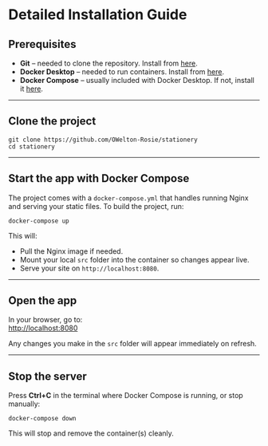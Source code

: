 # Detailed Installation Guide

## Prerequisites
- **Git** – needed to clone the repository. Install from [here](https://git-scm.com/downloads).  
- **Docker Desktop** – needed to run containers. Install from [here](https://www.docker.com/products/docker-desktop/).  
- **Docker Compose** – usually included with Docker Desktop. If not, install it [here](https://github.com/docker/compose/releases).  

---

## Clone the project
```
git clone https://github.com/OWelton-Rosie/stationery
cd stationery
```

---

## Start the app with Docker Compose
The project comes with a `docker-compose.yml` that handles running Nginx and serving your static files. To build the project, run:

```
docker-compose up
```

This will:

- Pull the Nginx image if needed.  
- Mount your local `src` folder into the container so changes appear live.  
- Serve your site on `http://localhost:8080`.  

---

## Open the app
In your browser, go to:  
[http://localhost:8080](http://localhost:8080)

Any changes you make in the `src` folder will appear immediately on refresh.  

---

## Stop the server
Press **Ctrl+C** in the terminal where Docker Compose is running, or stop manually:

```
docker-compose down
```

This will stop and remove the container(s) cleanly.
